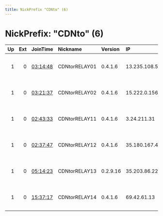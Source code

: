 ```yaml
---
title: NickPrefix "CDNto" (6)
---
```


# NickPrefix: "CDNto" (6)

|   Up |   Ext | JoinTime                                                                                            | Nickname      | Version   | IP            | AS               | CC   |   ORp |   Dirp | OS    | Contact                                |   eFamMembers |
|-----:|------:|:----------------------------------------------------------------------------------------------------|:--------------|:----------|:--------------|:-----------------|:-----|------:|-------:|:------|:---------------------------------------|--------------:|
|    1 |     0 | [03:14:48](https://metrics.torproject.org/rs.html#details/407E800389072DDC1C81AA315CEDEAD6C365CE1D) | CDNtorRELAY01 | 0.4.1.6   | 13.235.108.54 | Amazon.com, Inc. | in   |   443 |      0 | Linux | kdts &lt;kdts at protonmail dot ch&gt; |             1 |
|    1 |     0 | [03:21:37](https://metrics.torproject.org/rs.html#details/6E6F2DC2B4807FBB53A7A49A0A2905FCFEB16A2F) | CDNtorRELAY02 | 0.4.1.6   | 15.222.0.156  | Amazon.com, Inc. | ca   |   443 |      0 | Linux | kdts &lt;kdts at protonmail dot ch&gt; |             1 |
|    1 |     0 | [02:43:33](https://metrics.torproject.org/rs.html#details/6ADD5B5F80D234E025201B17BBC6C2C024404199) | CDNtorRELAY11 | 0.4.1.6   | 3.24.211.31   | Amazon.com, Inc. | au   |   443 |      0 | Linux | kdts &lt;kdts at protonmail dot ch&gt; |             1 |
|    1 |     0 | [02:37:47](https://metrics.torproject.org/rs.html#details/BE86B5DCA47382AEC2E3933E2EF3444BA99C9919) | CDNtorRELAY12 | 0.4.1.6   | 35.180.167.49 | Amazon.com, Inc. | fr   |   443 |      0 | Linux | kdts &lt;kdts at protonmail dot ch&gt; |             1 |
|    1 |     0 | [05:14:23](https://metrics.torproject.org/rs.html#details/4E8821F28E4AF087D8C4EC27C7E95CED139DCA95) | CDNtorRELAY13 | 0.2.9.16  | 35.203.86.22  | Google LLC       | us   |   443 |      0 | Linux | kdts &lt;kdts at protonmail dot ch&gt; |             1 |
|    1 |     0 | [15:37:17](https://metrics.torproject.org/rs.html#details/7DD5BF15410E5E2062D290DDD707937F3FC69B1A) | CDNtorRELAY14 | 0.4.1.6   | 69.42.61.13   | Cogeco Peer 1    | ca   |   443 |      0 | Linux | kdts &lt;kdts at protonmail dot ch&gt; |             1 |
